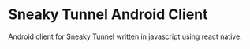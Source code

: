 # Sneaky Tunnel Android Client
Android client for [Sneaky Tunnel](https://github.com/alirezasn3/sneaky-tunnel) written in javascript using react native.
